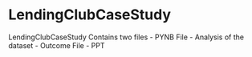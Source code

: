 # LendingClubCaseStudy
LendingClubCaseStudy
  Contains two files
    - PYNB File - Analysis of the dataset
    - Outcome File - PPT 
